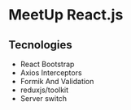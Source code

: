 # MeetUp React.js 

## Tecnologies
* React Bootstrap
* Axios Interceptors
* Formik And Validation
* reduxjs/toolkit
* Server switch


